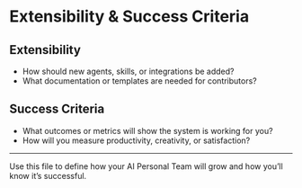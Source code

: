 # Extensibility & Success Criteria

## Extensibility
- How should new agents, skills, or integrations be added?
- What documentation or templates are needed for contributors?

## Success Criteria
- What outcomes or metrics will show the system is working for you?
- How will you measure productivity, creativity, or satisfaction?

---

Use this file to define how your AI Personal Team will grow and how you’ll know it’s successful.
